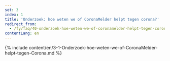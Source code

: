 ```yaml
---
set: 3
index: 1
title: 'Onderzoek: hoe weten we of CoronaMelder helpt tegen corona?'
redirect_from: 
  - /fy/faq/40-onderzoek-hoe-weten-we-of-coronamelder-helpt-tegen-corona
contentLang: en
---
```

{% include content/en/3-1-Onderzoek-hoe-weten-we-of-CoronaMelder-helpt-tegen-Corona.md %}
